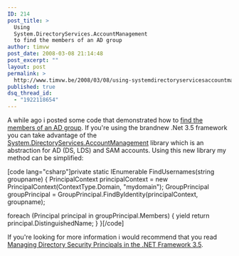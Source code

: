 ```yaml
---
ID: 214
post_title: >
  Using
  System.DirectoryServices.AccountManagement
  to find the members of an AD group
author: timvw
post_date: 2008-03-08 21:14:48
post_excerpt: ""
layout: post
permalink: >
  http://www.timvw.be/2008/03/08/using-systemdirectoryservicesaccountmanagement-to-find-the-members-of-an-ad-group/
published: true
dsq_thread_id:
  - "1922118654"
---
```

<p>A while ago i posted some code that demonstrated how to <a href="http://www.timvw.be/find-the-members-of-an-ad-group/">find the members of an AD group</a>. If you're using the brandnew .Net 3.5 framework you can take advantage of the <a href="http://msdn2.microsoft.com/en-us/library/system.directoryservices.accountmanagement.aspx">System.DirectoryServices.AccountManagement</a> library which is an abstraction for AD (DS, LDS) and SAM accounts. Using this new library my method can be simplified:</p>
[code lang="csharp"]private static IEnumerable<string> FindUsernames(string groupname)
{
 PrincipalContext principalContext = new PrincipalContext(ContextType.Domain, "mydomain");
 GroupPrincipal groupPrincipal = GroupPrincipal.FindByIdentity(principalContext, groupname);

 foreach (Principal principal in groupPrincipal.Members)
 {
  yield return principal.DistinguishedName;
 }
}[/code]
<p>If you're looking for more information i would recommend that you read <a href="http://msdn2.microsoft.com/en-us/magazine/cc135979.aspx">Managing Directory Security Principals in the .NET Framework 3.5</a>.</p>